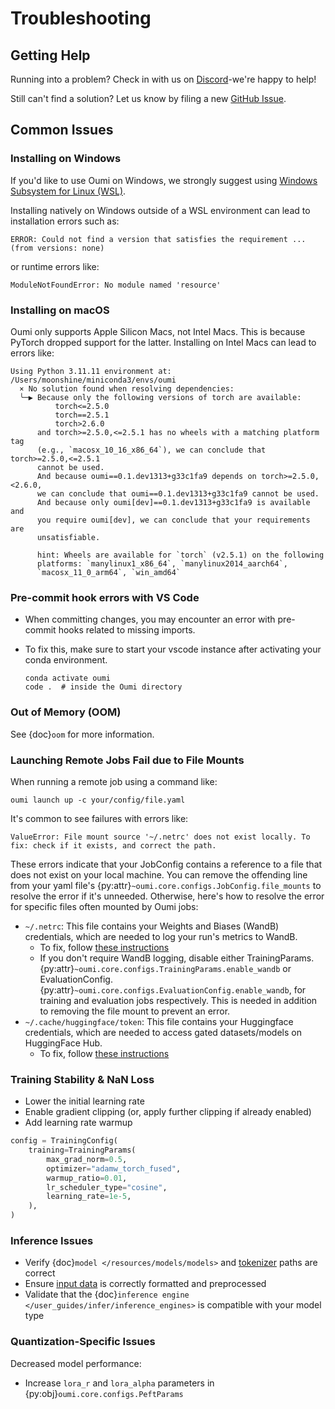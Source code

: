 # Troubleshooting

## Getting Help

Running into a problem? Check in with us on [Discord](https://discord.gg/oumi)-we're happy to help!

Still can't find a solution? Let us know by filing a new [GitHub Issue](https://github.com/oumi-ai/oumi/issues).

## Common Issues

### Installing on Windows

If you'd like to use Oumi on Windows, we strongly suggest using
[Windows Subsystem for Linux (WSL)](https://learn.microsoft.com/en-us/windows/wsl/install).

Installing natively on Windows outside of a WSL environment can lead to installation errors such as:

```shell
ERROR: Could not find a version that satisfies the requirement ... (from versions: none)
```

or runtime errors like:

```shell
ModuleNotFoundError: No module named 'resource'
```

### Installing on macOS

Oumi only supports Apple Silicon Macs, not Intel Macs. This is because PyTorch dropped support for the latter. Installing on Intel Macs can lead to errors like:

```text
Using Python 3.11.11 environment at: /Users/moonshine/miniconda3/envs/oumi
  × No solution found when resolving dependencies:
  ╰─▶ Because only the following versions of torch are available:
          torch<=2.5.0
          torch==2.5.1
          torch>2.6.0
      and torch>=2.5.0,<=2.5.1 has no wheels with a matching platform tag
      (e.g., `macosx_10_16_x86_64`), we can conclude that torch>=2.5.0,<=2.5.1
      cannot be used.
      And because oumi==0.1.dev1313+g33c1fa9 depends on torch>=2.5.0,<2.6.0,
      we can conclude that oumi==0.1.dev1313+g33c1fa9 cannot be used.
      And because only oumi[dev]==0.1.dev1313+g33c1fa9 is available and
      you require oumi[dev], we can conclude that your requirements are
      unsatisfiable.

      hint: Wheels are available for `torch` (v2.5.1) on the following
      platforms: `manylinux1_x86_64`, `manylinux2014_aarch64`,
      `macosx_11_0_arm64`, `win_amd64`
```

### Pre-commit hook errors with VS Code

- When committing changes, you may encounter an error with pre-commit hooks related to missing imports.
- To fix this, make sure to start your vscode instance after activating your conda environment.

     ```shell
     conda activate oumi
     code .  # inside the Oumi directory
     ```

### Out of Memory (OOM)

See {doc}`oom` for more information.

### Launching Remote Jobs Fail due to File Mounts

When running a remote job using a command like:

```shell
oumi launch up -c your/config/file.yaml
```

It's common to see failures with errors like:

```
ValueError: File mount source '~/.netrc' does not exist locally. To fix: check if it exists, and correct the path.
```

These errors indicate that your JobConfig contains a reference to a file that does not exist on your local machine. You can remove the offending line from your yaml file's {py:attr}`~oumi.core.configs.JobConfig.file_mounts` to resolve the error if it's unneeded. Otherwise, here's how to resolve the error for specific files often mounted by Oumi jobs:

- `~/.netrc`: This file contains your Weights and Biases (WandB) credentials, which are needed to log your run's metrics to WandB.
  - To fix, follow [these instructions](/development/dev_setup.md#optional-set-up-weights-and-biases)
  - If you don't require WandB logging, disable either TrainingParams.{py:attr}`~oumi.core.configs.TrainingParams.enable_wandb` or EvaluationConfig.{py:attr}`~oumi.core.configs.EvaluationConfig.enable_wandb`, for training and evaluation jobs respectively. This is needed in addition to removing the file mount to prevent an error.
- `~/.cache/huggingface/token`: This file contains your Huggingface credentials, which are needed to access gated datasets/models on HuggingFace Hub.
  - To fix, follow [these instructions](/development/dev_setup.md#optional-set-up-huggingface)

### Training Stability & NaN Loss

- Lower the initial learning rate
- Enable gradient clipping (or, apply further clipping if already enabled)
- Add learning rate warmup

```python
config = TrainingConfig(
    training=TrainingParams(
        max_grad_norm=0.5,
        optimizer="adamw_torch_fused",
        warmup_ratio=0.01,
        lr_scheduler_type="cosine",
        learning_rate=1e-5,
    ),
)
```

### Inference Issues

- Verify {doc}`model </resources/models/models>` and [tokenizer](/resources/models/models.md#tokenizer-integration) paths are correct
- Ensure [input data](/user_guides/infer/infer.md#input-data) is correctly formatted and preprocessed
- Validate that the {doc}`inference engine </user_guides/infer/inference_engines>` is compatible with your model type

### Quantization-Specific Issues

Decreased model performance:

- Increase `lora_r` and `lora_alpha` parameters in {py:obj}`oumi.core.configs.PeftParams`
